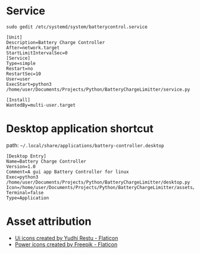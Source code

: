 
# Service
`sudo gedit /etc/systemd/system/batterycontrol.service`
```
[Unit]
Description=Battery Charge Controller
After=network.target
StartLimitIntervalSec=0
[Service]
Type=simple
Restart=no
RestartSec=10
User=user
ExecStart=python3 /home/user/Documents/Projects/Python/BatteryChargeLimitter/service.py

[Install]
WantedBy=multi-user.target
```

# Desktop application shortcut
path: `~/.local/share/applications/battery-controller.desktop`

```
[Desktop Entry]
Name=Battery Charge Controller 
Version=1.0
Comment=A gui app Battery Controller for linux
Exec=python3 /home/user/Documents/Projects/Python/BatteryChargeLimitter/desktop.py
Icon=/home/user/Documents/Projects/Python/BatteryChargeLimitter/assets/battery_not_charging.png
Terminal=false
Type=Application
```

# Asset attribution
* [Ui icons created by Yudhi Restu - Flaticon](https://www.flaticon.com/free-icons/ui)
* [Power icons created by Freepik - Flaticon](https://www.flaticon.com/free-icons/power)